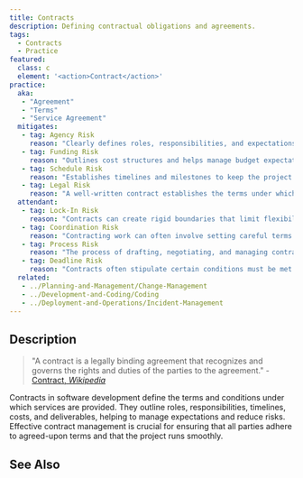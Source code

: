 ```yaml
---
title: Contracts
description: Defining contractual obligations and agreements.
tags: 
  - Contracts
  - Practice
featured: 
  class: c
  element: '<action>Contract</action>'
practice:
  aka: 
   - "Agreement"
   - "Terms"
   - "Service Agreement"
  mitigates:
   - tag: Agency Risk
     reason: "Clearly defines roles, responsibilities, and expectations, reducing dependency issues."
   - tag: Funding Risk
     reason: "Outlines cost structures and helps manage budget expectations."
   - tag: Schedule Risk
     reason: "Establishes timelines and milestones to keep the project on track."
   - tag: Legal Risk
     reason: "A well-written contract establishes the terms under which software is provided or used."
  attendant:
   - tag: Lock-In Risk
     reason: "Contracts can create rigid boundaries that limit flexibility."
   - tag: Coordination Risk
     reason: "Contracting work can often involve setting careful terms to minimise coordination risks."
   - tag: Process Risk
     reason: "The process of drafting, negotiating, and managing contracts is a process with significant risk."
   - tag: Deadline Risk
     reason: "Contracts often stipulate certain conditions must be met at certain times."
  related:
   - ../Planning-and-Management/Change-Management
   - ../Development-and-Coding/Coding
   - ../Deployment-and-Operations/Incident-Management
---
```


<PracticeIntro details={frontMatter} /> 

## Description

> "A contract is a legally binding agreement that recognizes and governs the rights and duties of the parties to the agreement." - [Contract, _Wikipedia_](https://en.wikipedia.org/wiki/Contract)

Contracts in software development define the terms and conditions under which services are provided. They outline roles, responsibilities, timelines, costs, and deliverables, helping to manage expectations and reduce risks. Effective contract management is crucial for ensuring that all parties adhere to agreed-upon terms and that the project runs smoothly.

## See Also

<TagList tag="Contracts" />
